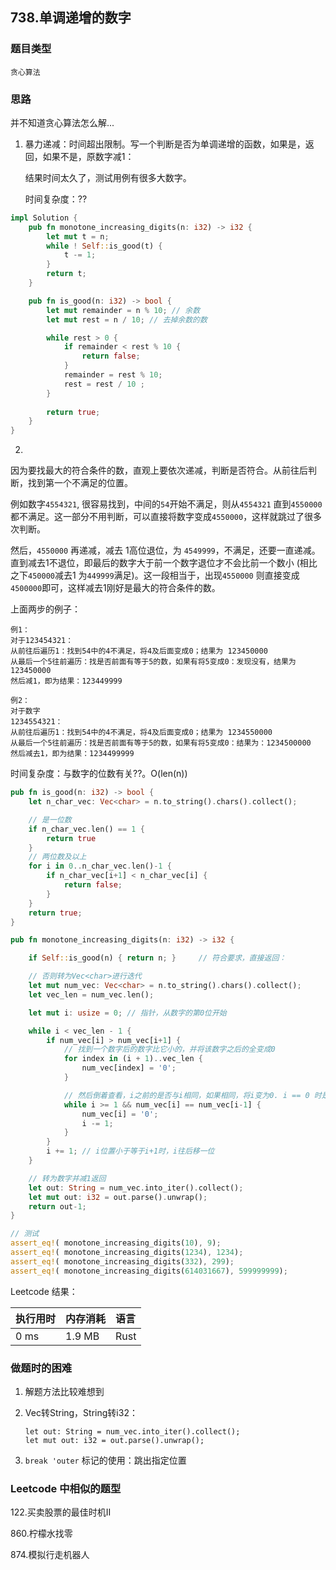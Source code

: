 ## 738.单调递增的数字

### 题目类型

`贪心算法`

### 思路

并不知道贪心算法怎么解...

1. 暴力递减：时间超出限制。写一个判断是否为单调递增的函数，如果是，返回，如果不是，原数字减1：

   结果时间太久了，测试用例有很多大数字。
   
   时间复杂度：??

```rust
impl Solution {
    pub fn monotone_increasing_digits(n: i32) -> i32 {
        let mut t = n;
        while ! Self::is_good(t) {
            t -= 1;
        }
        return t;
    }

    pub fn is_good(n: i32) -> bool {
        let mut remainder = n % 10; // 余数
        let mut rest = n / 10; // 去掉余数的数

        while rest > 0 {
            if remainder < rest % 10 {
                return false;
            }
            remainder = rest % 10;
            rest = rest / 10 ;
        }
    
        return true;
    }
}
```

2. 

因为要找最大的符合条件的数，直观上要依次递减，判断是否符合。从前往后判断，找到第一个不满足的位置。

例如数字`4554321`, 很容易找到，中间的`54`开始不满足，则从`4554321` 直到`4550000` 都不满足。这一部分不用判断，可以直接将数字变成`4550000`，这样就跳过了很多次判断。

然后，`4550000` 再递减，减去 1高位退位，为 `4549999`，不满足，还要一直递减。直到减去1不退位，即最后的数字大于前一个数字退位才不会比前一个数小 (相比之下`450000`减去1 为`449999`满足)。这一段相当于，出现`4550000` 则直接变成`4500000`即可，这样减去1刚好是最大的符合条件的数。

上面两步的例子：

```
例1：
对于123454321：
从前往后遍历1：找到54中的4不满足，将4及后面变成0；结果为 123450000
从最后一个5往前遍历：找是否前面有等于5的数，如果有将5变成0：发现没有，结果为 123450000
然后减1，即为结果：123449999

例2：
对于数字
1234554321：
从前往后遍历1：找到54中的4不满足，将4及后面变成0；结果为 1234550000
从最后一个5往前遍历：找是否前面有等于5的数，如果有将5变成0：结果为：1234500000
然后减去1，即为结果：1234499999

```
   
   时间复杂度：与数字的位数有关??。O(len(n))
   
   ```rust
   pub fn is_good(n: i32) -> bool {
       let n_char_vec: Vec<char> = n.to_string().chars().collect();

       // 是一位数
       if n_char_vec.len() == 1 {
           return true
       }
       // 两位数及以上
       for i in 0..n_char_vec.len()-1 {
           if n_char_vec[i+1] < n_char_vec[i] {
               return false;
           }
       }
       return true;
   }

   pub fn monotone_increasing_digits(n: i32) -> i32 {

       if Self::is_good(n) { return n; }     // 符合要求，直接返回：

       // 否则转为Vec<char>进行迭代
       let mut num_vec: Vec<char> = n.to_string().chars().collect();
       let vec_len = num_vec.len();

       let mut i: usize = 0; // 指针，从数字的第0位开始

       while i < vec_len - 1 {
           if num_vec[i] > num_vec[i+1] {
               // 找到一个数字后的数字比它小的，并将该数字之后的全变成0
               for index in (i + 1)..vec_len {
                   num_vec[index] = '0';
               }

               // 然后倒着查看，i之前的是否与i相同，如果相同，将i变为0. i == 0 时是满足的，即10000
               while i >= 1 && num_vec[i] == num_vec[i-1] {
                   num_vec[i] = '0';
                   i -= 1;
               }
           }
           i += 1; // i位置小于等于i+1时，i往后移一位
       }

       // 转为数字并减1返回
       let out: String = num_vec.into_iter().collect();
       let mut out: i32 = out.parse().unwrap();
       return out-1;
   }
   ```
   
   ```rust
   // 测试
   assert_eq!( monotone_increasing_digits(10), 9);
   assert_eq!( monotone_increasing_digits(1234), 1234);
   assert_eq!( monotone_increasing_digits(332), 299);
   assert_eq!( monotone_increasing_digits(614031667), 599999999);
   ```

Leetcode 结果：

| 执行用时 | 内存消耗 | 语言 |
| :------- | :------- | :--- |
| 0 ms     | 1.9 MB   | Rust |

### 做题时的困难

1. 解题方法比较难想到

2. Vec<char>转String，String转i32：

   ```
   let out: String = num_vec.into_iter().collect();
   let mut out: i32 = out.parse().unwrap();
   ```

3.  `break 'outer` 标记的使用：跳出指定位置 

### Leetcode 中相似的题型

122.买卖股票的最佳时机II

860.柠檬水找零

874.模拟行走机器人

